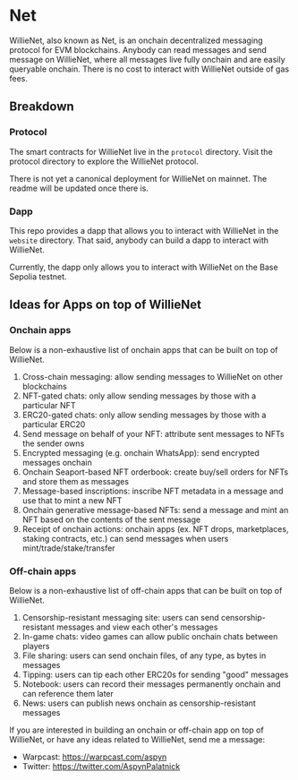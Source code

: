 # Net

WillieNet, also known as Net, is an onchain decentralized messaging protocol for EVM blockchains. Anybody can read messages and send message on WillieNet, where all messages live fully onchain and are easily queryable onchain. There is no cost to interact with WillieNet outside of gas fees.

## Breakdown

### Protocol

The smart contracts for WillieNet live in the `protocol` directory. Visit the protocol directory to explore the WillieNet protocol.

There is not yet a canonical deployment for WillieNet on mainnet. The readme will be updated once there is.

### Dapp

This repo provides a dapp that allows you to interact with WillieNet in the `website` directory. That said, anybody can build a dapp to interact with WillieNet.

Currently, the dapp only allows you to interact with WillieNet on the Base Sepolia testnet.

## Ideas for Apps on top of WillieNet

### Onchain apps

Below is a non-exhaustive list of onchain apps that can be built on top of WillieNet.

1. Cross-chain messaging: allow sending messages to WillieNet on other blockchains
1. NFT-gated chats: only allow sending messages by those with a particular NFT
1. ERC20-gated chats: only allow sending messages by those with a particular ERC20
1. Send message on behalf of your NFT: attribute sent messages to NFTs the sender owns
1. Encrypted messaging (e.g. onchain WhatsApp): send encrypted messages onchain
1. Onchain Seaport-based NFT orderbook: create buy/sell orders for NFTs and store them as messages
1. Message-based inscriptions: inscribe NFT metadata in a message and use that to mint a new NFT
1. Onchain generative message-based NFTs: send a message and mint an NFT based on the contents of the sent message
1. Receipt of onchain actions: onchain apps (ex. NFT drops, marketplaces, staking contracts, etc.) can send messages when users mint/trade/stake/transfer

### Off-chain apps

Below is a non-exhaustive list of off-chain apps that can be built on top of WillieNet.

1. Censorship-resistant messaging site: users can send censorship-resistant messages and view each other's messages
1. In-game chats: video games can allow public onchain chats between players
1. File sharing: users can send onchain files, of any type, as bytes in messages
1. Tipping: users can tip each other ERC20s for sending "good" messages
1. Notebook: users can record their messages permanently onchain and can reference them later
1. News: users can publish news onchain as censorship-resistant messages

If you are interested in building an onchain or off-chain app on top of WillieNet, or have any ideas related to WillieNet, send me a message:

- Warpcast: https://warpcast.com/aspyn
- Twitter: https://twitter.com/AspynPalatnick
